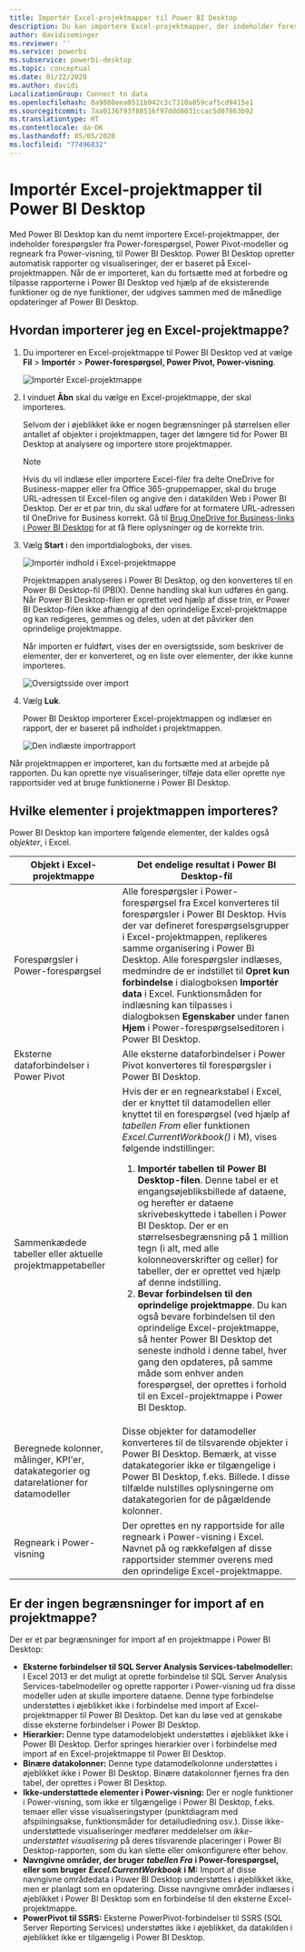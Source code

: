 ```yaml
---
title: Importér Excel-projektmapper til Power BI Desktop
description: Du kan importere Excel-projektmapper, der indeholder forespørgsler fra Power-forespørgsel, Power Pivot-modeller og regneark fra Power-visning, til Power BI Desktop.
author: davidiseminger
ms.reviewer: ''
ms.service: powerbi
ms.subservice: powerbi-desktop
ms.topic: conceptual
ms.date: 01/22/2020
ms.author: davidi
LocalizationGroup: Connect to data
ms.openlocfilehash: 0a9880eea0511b942c3c7310a059caf5cd9415e1
ms.sourcegitcommit: 7aa0136f93f88516f97ddd8031ccac5d07863b92
ms.translationtype: HT
ms.contentlocale: da-DK
ms.lasthandoff: 05/05/2020
ms.locfileid: "77496832"
---
```

# <a name="import-excel-workbooks-into-power-bi-desktop"></a>Importér Excel-projektmapper til Power BI Desktop
Med Power BI Desktop kan du nemt importere Excel-projektmapper, der indeholder forespørgsler fra Power-forespørgsel, Power Pivot-modeller og regneark fra Power-visning, til Power BI Desktop. Power BI Desktop opretter automatisk rapporter og visualiseringer, der er baseret på Excel-projektmappen. Når de er importeret, kan du fortsætte med at forbedre og tilpasse rapporterne i Power BI Desktop ved hjælp af de eksisterende funktioner og de nye funktioner, der udgives sammen med de månedlige opdateringer af Power BI Desktop.

## <a name="how-do-i-import-an-excel-workbook"></a>Hvordan importerer jeg en Excel-projektmappe?
1. Du importerer en Excel-projektmappe til Power BI Desktop ved at vælge **Fil** > **Importér** > **Power-forespørgsel, Power Pivot, Power-visning**.

   ![Importér Excel-projektmappe](media/desktop-import-excel-workbooks/importexceltopbi_1.png)


2. I vinduet **Åbn** skal du vælge en Excel-projektmappe, der skal importeres. 

   Selvom der i øjeblikket ikke er nogen begrænsninger på størrelsen eller antallet af objekter i projektmappen, tager det længere tid for Power BI Desktop at analysere og importere store projektmapper.

   > [!NOTE]
   > Hvis du vil indlæse eller importere Excel-filer fra delte OneDrive for Business-mapper eller fra Office 365-gruppemapper, skal du bruge URL-adressen til Excel-filen og angive den i datakilden Web i Power BI Desktop. Der er et par trin, du skal udføre for at formatere URL-adressen til OneDrive for Business korrekt. Gå til [Brug OneDrive for Business-links i Power BI Desktop](desktop-use-onedrive-business-links.md) for at få flere oplysninger og de korrekte trin.
   > 
   > 

3. Vælg **Start** i den importdialogboks, der vises.

   ![Importér indhold i Excel-projektmappe](media/desktop-import-excel-workbooks/import-excel-power-bi-5.png)


   Projektmappen analyseres i Power BI Desktop, og den konverteres til en Power BI Desktop-fil (PBIX). Denne handling skal kun udføres én gang. Når Power BI Desktop-filen er oprettet ved hjælp af disse trin, er Power BI Desktop-filen ikke afhængig af den oprindelige Excel-projektmappe og kan redigeres, gemmes og deles, uden at det påvirker den oprindelige projektmappe.

   Når importen er fuldført, vises der en oversigtsside, som beskriver de elementer, der er konverteret, og en liste over elementer, der ikke kunne importeres.

   ![Oversigtsside over import](media/desktop-import-excel-workbooks/importexceltopbi_3.png)

4. Vælg **Luk**. 

   Power BI Desktop importerer Excel-projektmappen og indlæser en rapport, der er baseret på indholdet i projektmappen.

   ![Den indlæste importrapport](media/desktop-import-excel-workbooks/importexceltopbi_4.png)

Når projektmappen er importeret, kan du fortsætte med at arbejde på rapporten. Du kan oprette nye visualiseringer, tilføje data eller oprette nye rapportsider ved at bruge funktionerne i Power BI Desktop.

## <a name="which-workbook-elements-are-imported"></a>Hvilke elementer i projektmappen importeres?
Power BI Desktop kan importere følgende elementer, der kaldes også *objekter*, i Excel.

| Objekt i Excel-projektmappe | Det endelige resultat i Power BI Desktop-fil |
| --- | --- |
| Forespørgsler i Power-forespørgsel |Alle forespørgsler i Power-forespørgsel fra Excel konverteres til forespørgsler i Power BI Desktop. Hvis der var defineret forespørgselsgrupper i Excel-projektmappen, replikeres samme organisering i Power BI Desktop. Alle forespørgsler indlæses, medmindre de er indstillet til **Opret kun forbindelse** i dialogboksen **Importér data** i Excel. Funktionsmåden for indlæsning kan tilpasses i dialogboksen **Egenskaber** under fanen **Hjem** i Power-forespørgselseditoren i Power BI Desktop. |
| Eksterne dataforbindelser i Power Pivot |Alle eksterne dataforbindelser i Power Pivot konverteres til forespørgsler i Power BI Desktop. |
| Sammenkædede tabeller eller aktuelle projektmappetabeller |Hvis der er en regnearkstabel i Excel, der er knyttet til datamodellen eller knyttet til en forespørgsel (ved hjælp af *tabellen From* eller funktionen *Excel.CurrentWorkbook()* i M), vises følgende indstillinger: <ol><li><b>Importér tabellen til Power BI Desktop-filen</b>. Denne tabel er et engangsøjebliksbillede af dataene, og herefter er dataene skrivebeskyttede i tabellen i Power BI Desktop. Der er en størrelsesbegrænsning på 1 million tegn (i alt, med alle kolonneoverskrifter og celler) for tabeller, der er oprettet ved hjælp af denne indstilling.</li><li><b>Bevar forbindelsen til den oprindelige projektmappe</b>. Du kan også bevare forbindelsen til den oprindelige Excel-projektmappe, så henter Power BI Desktop det seneste indhold i denne tabel, hver gang den opdateres, på samme måde som enhver anden forespørgsel, der oprettes i forhold til en Excel-projektmappe i Power BI Desktop.</li></ul> |
| Beregnede kolonner, målinger, KPI'er, datakategorier og datarelationer for datamodeller |Disse objekter for datamodeller konverteres til de tilsvarende objekter i Power BI Desktop. Bemærk, at visse datakategorier ikke er tilgængelige i Power BI Desktop, f.eks. Billede. I disse tilfælde nulstilles oplysningerne om datakategorien for de pågældende kolonner. |
| Regneark i Power-visning |Der oprettes en ny rapportside for alle regneark i Power-visning i Excel. Navnet på og rækkefølgen af disse rapportsider stemmer overens med den oprindelige Excel-projektmappe. |

## <a name="are-there-any-limitations-to-importing-a-workbook"></a>Er der ingen begrænsninger for import af en projektmappe?
Der er et par begrænsninger for import af en projektmappe i Power BI Desktop:

* **Eksterne forbindelser til SQL Server Analysis Services-tabelmodeller:** I Excel 2013 er det muligt at oprette forbindelse til SQL Server Analysis Services-tabelmodeller og oprette rapporter i Power-visning ud fra disse modeller uden at skulle importere dataene. Denne type forbindelse understøttes i øjeblikket ikke i forbindelse med import af Excel-projektmapper til Power BI Desktop. Det kan du løse ved at genskabe disse eksterne forbindelser i Power BI Desktop.
* **Hierarkier:** Denne type datamodelobjekt understøttes i øjeblikket ikke i Power BI Desktop. Derfor springes hierarkier over i forbindelse med import af en Excel-projektmappe til Power BI Desktop.
* **Binære datakolonner:** Denne type datamodelkolonne understøttes i øjeblikket ikke i Power BI Desktop. Binære datakolonner fjernes fra den tabel, der oprettes i Power BI Desktop.
* **Ikke-understøttede elementer i Power-visning:** Der er nogle funktioner i Power-visning, som ikke er tilgængelige i Power BI Desktop, f.eks. temaer eller visse visualiseringstyper (punktdiagram med afspilningsakse, funktionsmåder for detailudledning osv.). Disse ikke-understøttede visualiseringer medfører meddelelser om *ikke-understøttet visualisering* på deres tilsvarende placeringer i Power BI Desktop-rapporten, som du kan slette eller omkonfigurere efter behov.
* **Navngivne områder, der bruger** ***tabellen Fra*** **i Power-forespørgsel, eller som bruger** ***Excel.CurrentWorkbook*** **i M:** Import af disse navngivne områdedata i Power BI Desktop understøttes i øjeblikket ikke, men er planlagt som en opdatering. Disse navngivne områder indlæses i øjeblikket i Power BI Desktop som en forbindelse til den eksterne Excel-projektmappe.
* **PowerPivot til SSRS:** Eksterne PowerPivot-forbindelser til SSRS (SQL Server Reporting Services) understøttes ikke i øjeblikket, da datakilden i øjeblikket ikke er tilgængelig i Power BI Desktop.

